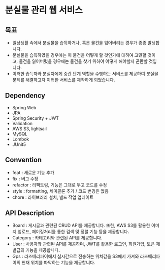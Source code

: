 # 분실물 관리 웹 서비스

## 목표
  - 일상생활 속에서 분실물을 습득하거나, 혹은 물건을 잃어버리는 경우가 종종 발생합니다.
  - 분실물을 습득하였을 경우에는 이 물건을 어떻게 할 것인가에 대하여 고민할 것이고, 물건을 잃어버렸을 경우에는 물건을 찾기 위하여 어떻게 해야할지 곤란할 것입니다.
  - 이러한 습득자와 분실자에게 중간 단계 역할을 수행하는 서비스를 제공하여 분실물 문제를 해결하고자 이러한 서비스를 제작하게 되었습니다.

## Dependency
  - Spring Web
  - JPA
  - Spring Security + JWT
  - Validation
  - AWS S3, lightsail
  - MySQL
  - Lombok
  - JUnit5

## Convention
- feat : 새로운 기능 추가
- fix : 버그 수정
- refactor : 리팩토링, 기능은 그대로 두고 코드를 수정
- style : formatting, 세미콜론 추가 / 코드 변경은 없음
- chore : 라이브러리 설치, 빌드 작업 업데이트

## API Description
- Board : 게시글과 관련된 CRUD API를 제공합니다. 또한, AWS S3를 활용한 이미지 업로드, 페이징처리를 통한 검색 및 정렬 기능 등을 제공합니다.
- Category : 카테고리와 관련된 API를 제공합니다.
- User : 사용자와 관련된 API를 제공하며, JWT를 활용한 로그인, 회원가입, 토큰 재발급의 기능을 제공합니다.
- Gps : 라즈베리파이에서 실시간으로 전송하는 위치값을 S3에서 가져와 라즈베리파이의 현재 위치를 파악하는 기능을 제공합니다.
